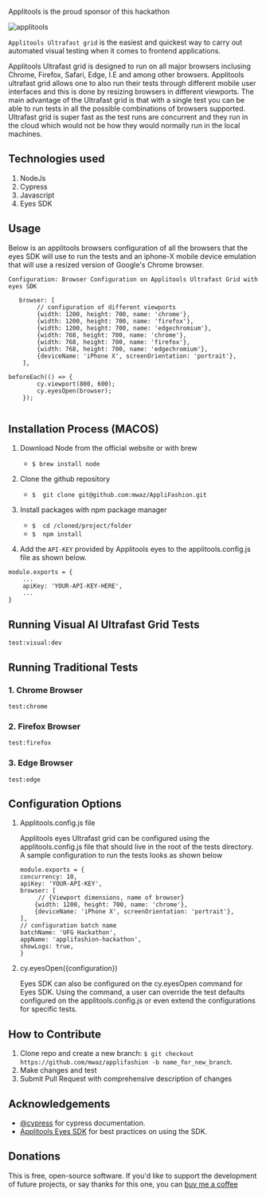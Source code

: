 Applitools is the  proud sponsor of this hackathon

![applitools](https://user-images.githubusercontent.com/10160787/86256908-886abc00-bbc1-11ea-914c-c008705a071a.jpeg)


`Applitools Ultrafast grid` is the easiest and quickest way to carry out automated visual testing when it comes to frontend applications.

<!-- ![GIF demo](img/demo.gif) -->

Applitools Ultrafast grid is designed to run on all major browsers inclusing Chrome, Firefox, Safari, Edge, I.E and among other browsers. Applitools ultrafast grid allows one to also run their tests through different mobile user interfaces and this is done by resizing browsers in different viewports. The main advantage of the Ultrafast grid is that with a single test you can be able to run tests in all the possible combinations of browsers supported. Ultrafast grid is super fast as the test runs are concurrent and they run in the cloud which would not be how they would normally run in the local machines. 

**Technologies used**
---
1. NodeJs
2. Cypress
3. Javascript
4. Eyes SDK

**Usage**
---
Below is an applitools browsers configuration of all the browsers that the eyes SDK will use to run the tests and an iphone-X mobile device emulation that will use a resized version of Google's Chrome browser.

```
Configuration: Browser Configuration on Applitools Ultrafast Grid with eyes SDK

   browser: [
        // configuration of different viewports
        {width: 1200, height: 700, name: 'chrome'},
        {width: 1200, height: 700, name: 'firefox'},
        {width: 1200, height: 700, name: 'edgechromium'},
        {width: 768, height: 700, name: 'chrome'},
        {width: 768, height: 700, name: 'firefox'},
        {width: 768, height: 700, name: 'edgechromium'},
        {deviceName: 'iPhone X', screenOrientation: 'portrait'},
    ],

beforeEach(() => {
        cy.viewport(800, 600);
        cy.eyesOpen(browser);
    });


```

**Installation Process (MACOS)**
---

1. Download Node from the official website or with brew
    + `$ brew install node`

2. Clone the github repository
    + `$  git clone git@github.com:mwaz/AppliFashion.git`

3. Install packages with npm package manager
    + `$  cd /cloned/project/folder`
    + `$  npm install`

4. Add the `API-KEY` provided by Applitools eyes to the applitools.config.js file as shown below.
```
module.exports = {
    ...
    apiKey: 'YOUR-API-KEY-HERE',
    ...
}
```

**Running Visual AI Ultrafast Grid Tests**
---
```
test:visual:dev
```


**Running Traditional Tests**
---
### 1. Chrome Browser

```
test:chrome 
```
### 2. Firefox Browser

```
test:firefox 
```

### 3. Edge Browser

```
test:edge 
```

**Configuration Options**
---

1. Applitools.config.js file

    Applitools eyes Ultrafast grid can be configured using the applitools.config.js file that should live in the root of the tests directory. A sample configuration to run the tests looks as shown below

    ```
    module.exports = {
    concurrency: 10,
    apiKey: 'YOUR-API-KEY',
    browser: [
         // {Viewport dimensions, name of browser}
        {width: 1200, height: 700, name: 'chrome'},
        {deviceName: 'iPhone X', screenOrientation: 'portrait'},
    ],
    // configuration batch name
    batchName: 'UFG Hackathon',
    appName: 'applifashion-hackathon',
    showLogs: true,
    }
    ```

2. cy.eyesOpen({configuration})

    Eyes SDK can also be configured on the cy.eyesOpen command for Eyes SDK. Using the command, a user can override the test defaults configured on the applitools.config.js or even extend the configurations for specific tests.


**How to Contribute**
---

1. Clone repo and create a new branch: `$ git checkout https://github.com/mwaz/applifashion -b name_for_new_branch`.
2. Make changes and test
3. Submit Pull Request with comprehensive description of changes

**Acknowledgements**
---

+ [@cypress](https://github.com/cypress-io/cypress) for cypress documentation.
+ [Applitools Eyes SDK](https://github.com/applitools/eyes.sdk.javascript1/tree/master/packages/eyes-cypress) for best practices on using the SDK.

**Donations**
---

This is free, open-source software. If you'd like to support the development of future projects, or say thanks for this one, you can [buy me a coffee](https://buymeacoff.ee/8hyOkXp)